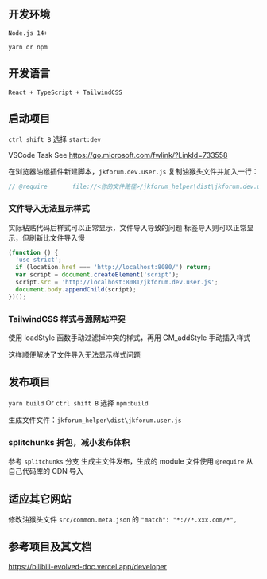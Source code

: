 ## 开发环境

`Node.js 14+`

`yarn or npm`

## 开发语言

`React + TypeScript + TailwindCSS`

## 启动项目

`ctrl shift B` 选择 `start:dev`

VSCode Task See https://go.microsoft.com/fwlink/?LinkId=733558

在浏览器油猴插件新建脚本，`jkforum.dev.user.js` 复制油猴头文件并加入一行：

```javascript
// @require       file://<你的文件路径>/jkforum_helper\dist\jkforum.dev.user.js
```

### 文件导入无法显示样式

实际粘贴代码后样式可以正常显示，文件导入导致的问题
标签导入则可以正常显示，但刷新比文件导入慢

```javascript
(function () {
  'use strict';
  if (location.href === 'http://localhost:8080/') return;
  var script = document.createElement('script');
  script.src = 'http://localhost:8081/jkforum.dev.user.js';
  document.body.appendChild(script);
})();
```

### TailwindCSS 样式与源网站冲突

使用 loadStyle 函数手动过滤掉冲突的样式，再用 GM_addStyle 手动插入样式

这样顺便解决了文件导入无法显示样式问题

## 发布项目

`yarn build` Or `ctrl shift B` 选择 `npm:build`

生成文件文件：`jkforum_helper\dist\jkforum.user.js`

### splitchunks 拆包，减小发布体积

参考 `splitchunks` 分支
生成主文件发布，生成的 module 文件使用 `@require` 从自己代码库的 CDN 导入

## 适应其它网站

修改油猴头文件 `src/common.meta.json` 的 `"match": "*://*.xxx.com/*",`

## 参考项目及其文档

https://bilibili-evolved-doc.vercel.app/developer

